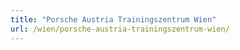 ```yaml
---
title: "Porsche Austria Trainingszentrum Wien"
url: /wien/porsche-austria-trainingszentrum-wien/
---
```


